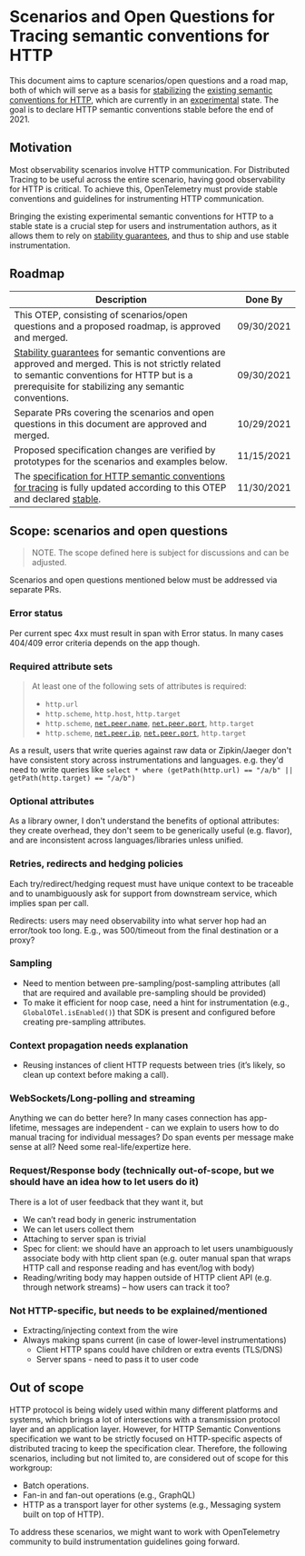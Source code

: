 # Scenarios and Open Questions for Tracing semantic conventions for HTTP

This document aims to capture scenarios/open questions and a road map, both of
which will serve as a basis for [stabilizing](https://github.com/open-telemetry/opentelemetry-specification/blob/main/specification/versioning-and-stability.md#stable)
the [existing semantic conventions for HTTP](https://github.com/open-telemetry/opentelemetry-specification/blob/main/specification/trace/semantic_conventions/http.md),
which are currently in an [experimental](https://github.com/open-telemetry/opentelemetry-specification/blob/main/specification/versioning-and-stability.md#experimental)
state. The goal is to declare HTTP semantic conventions stable before the
end of 2021.

## Motivation

Most observability scenarios involve HTTP communication. For Distributed Tracing
to be useful across the entire scenario, having good observability for
HTTP is critical. To achieve this, OpenTelemetry must provide stable conventions
and guidelines for instrumenting HTTP communication.

Bringing the existing experimental semantic conventions for HTTP to a
stable state is a crucial step for users and instrumentation authors, as it
allows them to rely on [stability guarantees](https://github.com/open-telemetry/opentelemetry-specification/blob/main/specification/versioning-and-stability.md#not-defined-semantic-conventions-stability),
and thus to ship and use stable instrumentation.

## Roadmap

| Description | Done By     |
|-------------|-------------|
| This OTEP, consisting of scenarios/open questions and a proposed roadmap, is approved and merged. | 09/30/2021 |
| [Stability guarantees](https://github.com/open-telemetry/opentelemetry-specification/blob/main/specification/versioning-and-stability.md#not-defined-semantic-conventions-stability) for semantic conventions are approved and merged. This is not strictly related to semantic conventions for HTTP but is a prerequisite for stabilizing any semantic conventions. | 09/30/2021 |
| Separate PRs covering the scenarios and open questions in this document are approved and merged. | 10/29/2021 |
| Proposed specification changes are verified by prototypes for the scenarios and examples below. | 11/15/2021 |
| The [specification for HTTP semantic conventions for tracing](https://github.com/open-telemetry/opentelemetry-specification/blob/main/specification/trace/semantic_conventions/http.md) is fully updated according to this OTEP and declared [stable](https://github.com/open-telemetry/opentelemetry-specification/blob/main/specification/versioning-and-stability.md#stable). | 11/30/2021 |

## Scope: scenarios and open questions

> NOTE. The scope defined here is subject for discussions and can be adjusted.

Scenarios and open questions mentioned below must be addressed via separate PRs.

### Error status

Per current spec 4xx must result in span with Error status. In many cases
404/409 error criteria depends on the app though.

### Required attribute sets

> At least one of the following sets of attributes is required:
>
> * `http.url`
> * `http.scheme`, `http.host`, `http.target`
> * `http.scheme`, [`net.peer.name`](span-general.md), [`net.peer.port`](span-general.md), `http.target`
> * `http.scheme`, [`net.peer.ip`](span-general.md), [`net.peer.port`](span-general.md), `http.target`

As a result, users that write queries against raw data or Zipkin/Jaeger don't
have consistent story across instrumentations and languages. e.g. they'd need to
write queries like
`select * where (getPath(http.url) == "/a/b" || getPath(http.target) == "/a/b")`

### Optional attributes

As a library owner, I don't understand the benefits of optional attributes:
they create overhead, they don't seem to be generically useful (e.g. flavor),
and are inconsistent across languages/libraries unless unified.

### Retries, redirects and hedging policies

Each try/redirect/hedging request must have unique context to be traceable and
to unambiguously ask for support from downstream service, which implies span
per call.

Redirects: users may need observability into what server hop had an error/took
too long. E.g., was 500/timeout from the final destination or a proxy?

### Sampling

* Need to mention between pre-sampling/post-sampling attributes (all that are
required and available pre-sampling should be provided)
* To make it efficient for noop case, need a hint for instrumentation
(e.g., `GlobalOTel.isEnabled()`) that SDK is present and configured before
creating pre-sampling attributes.

### Context propagation needs explanation

* Reusing instances of client HTTP requests between tries (it’s likely, so clean
  up context before making a call).
  
### WebSockets/Long-polling and streaming

Anything we can do better here? In many cases connection has app-lifetime,
messages are independent - can we explain to users how to do manual tracing
for individual messages? Do span events per message make sense at all?
Need some real-life/expertize here.

### Request/Response body (technically out-of-scope, but we should have an idea how to let users do it)

There is a lot of user feedback that they want it, but

* We can’t read body in generic instrumentation
* We can let users collect them
* Attaching to server span is trivial
* Spec for client: we should have an approach to let users unambiguously
  associate body with http client span (e.g. outer manual span that wraps HTTP
  call and response reading and has event/log with body)
* Reading/writing body may happen outside of HTTP client API (e.g. through
  network streams) – how users can track it too?

### Not HTTP-specific, but needs to be explained/mentioned

* Extracting/injecting context from the wire
* Always making spans current (in case of lower-level instrumentations)
  * Client HTTP spans could have children or extra events (TLS/DNS)
  * Server spans - need to pass it to user code

## Out of scope

HTTP protocol is being widely used within many different platforms and systems,
which brings a lot of intersections with a transmission protocol layer and an
application layer. However, for HTTP Semantic Conventions specification we want
to be strictly focused on HTTP-specific aspects of distributed tracing to keep
the specification clear. Therefore, the following scenarios, including but not
limited to, are considered out of scope for this workgroup:

* Batch operations.
* Fan-in and fan-out operations (e.g., GraphQL)  
* HTTP as a transport layer for other systems (e.g., Messaging system built on
  top of HTTP).

To address these scenarios, we might want to work with OpenTelemetry community
to build instrumentation guidelines going forward.

